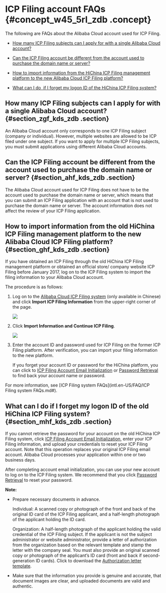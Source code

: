 # ICP Filing account FAQs {#concept_w45_5rl_zdb .concept}

The following are FAQs about the Alibaba Cloud account used for ICP Filing.

-   [How many ICP Filing subjects can I apply for with a single Alibaba Cloud account?](#section_zgf_kds_zdb)

-   [Can the ICP Filing account be different from the account used to purchase the domain name or server?](#section_ahf_kds_zdb)

-   [How to import information from the HiChina ICP Filing management platform to the new Alibaba Cloud ICP Filing platform?](#section_ghf_kds_zdb)

-   [What can I do  if I forget my logon ID of the HiChina ICP Filing system?](#section_mhf_kds_zdb)


## How many ICP Filing subjects can I apply for with a single Alibaba Cloud account? {#section_zgf_kds_zdb .section}

An Alibaba Cloud account only corresponds to one ICP Filing subject \(company or individual\). However, multiple websites are allowed to be ICP filed under one subject. If you want to apply for multiple ICP Filing subjects, you must submit applications using different Alibaba Cloud accounts.

## Can the ICP Filing account be different from the account used to purchase the domain name or server? {#section_ahf_kds_zdb .section}

The Alibaba Cloud account used for ICP Filing does not have to be the account used to purchase the domain name or server, which means that you can submit an ICP Filing application with an account that is not used to purchase the domain name or server. The account information does not affect the review of your ICP Filing application.

## How to import information from the old HiChina ICP Filing management platform to the new Alibaba Cloud ICP Filing platform? {#section_ghf_kds_zdb .section}

If you have obtained an ICP Filing through the old HiChina ICP Filing management platform or obtained an official store/ company website ICP Filing before January 2017, log on to the ICP Filing system to import the filing information to your Alibaba Cloud account.

The procedure is as follows:

1.  Log on to the [Alibaba Cloud ICP Filing system](http://beian.aliyun.com/) \(only available in Chinese\) and click **Import ICP Filing Information** from the upper-right corner of the page.

    ![](http://static-aliyun-doc.oss-cn-hangzhou.aliyuncs.com/assets/img/14212/5263_en-US.png)

2.  Click **Import Information and Continue ICP Filing**.

    ![](http://static-aliyun-doc.oss-cn-hangzhou.aliyuncs.com/assets/img/14212/5269_en-US.jpg)

3.  Enter the account ID and password used for ICP Filing on the former ICP Filing platform. After verification, you can import your filing information to the new platform.

    If you forget your account ID or password for the HiChina platform, you can click to [ICP Filing Account Email Initialization](https://beian.aliyun.com/account/changeLoginName.htm) or [Password Retrieval](https://beian.aliyun.com/account/find_pwd?spm=a3c00.7621318.a3c20.5.v2Fcab) to find back your account name or password.


For more information, see [ICP Filing system FAQs](intl.en-US/FAQ/ICP Filing system FAQs.md#).

## What can I do if I forget my logon ID of the old HiChina ICP Filing system? {#section_mhf_kds_zdb .section}

If you cannot retrieve the password for your account on the old HiChina ICP Filing system, click [ICP Filing Account Email Initialization](https://beian.aliyun.com/account/changeLoginName.htm), enter your ICP Filing information, and upload your credentials to reset your ICP Filing account. Note that this operation replaces your original ICP Filing email account. Alibaba Cloud processes your application within one or two business days.

After completing account email initialization, you can use your new account to log on to the ICP Filing system. We recommend that you click [Password Retrieval](https://beian.gein.cn/account/find_pwd?spm=a3c00.7621318.a3c20.3.HzSvcU) to reset your password.

**Note:** 

-   Prepare necessary documents in advance.

    Individual: A scanned copy or photograph of the front and back of the original ID card of the ICP Filing applicant, and a half-length photograph of the applicant holding the ID card.

    Organization: A half-length photograph of the applicant holding the valid credential of the ICP Filing subject. If the applicant is not the subject administrator or website administrator, provide a letter of authorization from the organization based on the relevant template and stamp the letter with the company seal. You must also provide an original scanned copy or photograph of the applicant’s ID card \(front and back if second-generation ID cards\). Click to download the [Authorization letter template](https://beian.gein.cn/account/downloadChangeLoginSqs.do?spm=0.0.0.0.yZztDa&file=downloadChangeLoginSqs.do).

-   Make sure that the information you provide is genuine and accurate, that document images are clear, and uploaded documents are valid and authentic.



